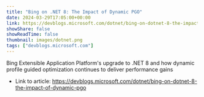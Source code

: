 ```yaml
---
title: "Bing on .NET 8: The Impact of Dynamic PGO"
date: 2024-03-29T17:05:00+00:00
link: https://devblogs.microsoft.com/dotnet/bing-on-dotnet-8-the-impact-of-dynamic-pgo
showShare: false
showReadTime: false
thumbnail: images/dotnet.png
tags: ["devblogs.microsoft.com"]
---
```

Bing Extensible Application Platform's upgrade to .NET 8 and how dynamic profile guided optimization continues to deliver performance gains

- Link to article: https://devblogs.microsoft.com/dotnet/bing-on-dotnet-8-the-impact-of-dynamic-pgo